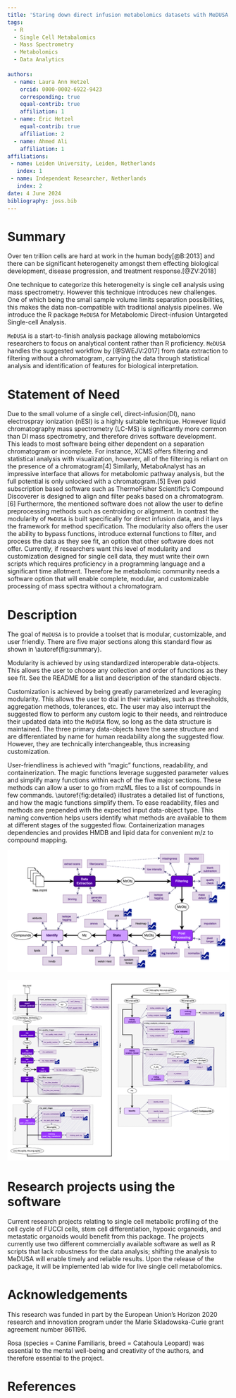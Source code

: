 ```yaml
---
title: 'Staring down direct infusion metabolomics datasets with MeDUSA'
tags:
  - R
  - Single Cell Metabalomics
  - Mass Spectrometry
  - Metabolomics
  - Data Analytics

authors:
  - name: Laura Ann Hetzel
    orcid: 0000-0002-6922-9423
    corresponding: true
    equal-contrib: true
    affiliation: 1
  - name: Eric Hetzel
    equal-contrib: true
    affiliation: 2
  - name: Ahmed Ali
    affiliation: 1
affiliations:
 - name: Leiden University, Leiden, Netherlands
   index: 1
 - name: Independent Researcher, Netherlands
   index: 2
date: 4 June 2024
bibliography: joss.bib
---
```


# Summary
Over ten trillion cells are hard at work in the human body[@B:2013] and there can be significant heterogeneity amongst them effecting biological development, disease progression, and treatment response.[@ZV:2018]

One technique to categorize this heterogeneity is single cell analysis using mass spectrometry. However this technique introduces new challenges. One of which being the small sample volume limits separation possibilities, this makes the data non-compatible with traditional analysis pipelines. We introduce the R package `MeDUSA` for Metabolomic Direct-infusion Untargeted Single-cell Analysis.

`MeDUSA` is a start-to-finish analysis package allowing metabolomics researchers to focus on analytical content rather than R proficiency. `MeDUSA` handles the suggested workflow by [@SWEJV:2017] from data extraction to filtering without a chromatogram, carrying the data through statistical analysis and identification of features for biological interpretation.

# Statement of Need
Due to the small volume of a single cell, direct-infusion(DI), nano electrospray ionization (nESI) is a highly suitable technique. However liquid chromatography mass spectrometry (LC-MS) is significantly more common than DI mass spectrometry, and therefore drives software development. This leads to most software being either dependent on a separation chromatogram or incomplete. For instance, XCMS offers filtering and statistical analysis with visualization, however, all of the filtering is reliant on the presence of a chromatogram[4] Similarly, MetaboAnalyst has an impressive interface that allows for metabolomic pathway analysis, but the full potential is only unlocked with a chromatogram.[5] Even paid subscription based software such as ThermoFisher Scientific’s Compound Discoverer is designed to align and filter peaks based on a chromatogram.[6] Furthermore, the mentioned software does not allow the user to define preprocessing methods such as centroiding or alignment. In contrast the modularity of `MeDUSA` is built specifically for direct infusion data, and it lays the framework for method specification. The modularity also offers the user the ability to bypass functions, introduce external functions to filter, and process the data as they see fit, an option that other software does not offer. Currently, if researchers want this level of modularity and customization designed for single cell data, they must write their own scripts which requires proficiency in a programming language and a significant time allotment. Therefore he metabolomic community needs a software option that will enable complete, modular, and customizable processing of mass spectra without a chromatogram.

# Description
The goal of `MeDUSA` is to provide a toolset that is modular, customizable, and user friendly. There are five major sections along this standard flow as shown in \autoref{fig:summary}.

Modularity is achieved by using standardized interoperable data-objects. This allows the user to choose any collection and order of functions as they see fit.  See the README for a list and description of the standard objects.

Customization is achieved by being greatly parameterized and leveraging modularity. This allows the user to dial in their variables, such as thresholds, aggregation methods, tolerances, etc. The user may also interrupt the suggested flow to perform any custom logic to their needs, and reintroduce their updated data into the `MeDUSA` flow, so long as the data structure is maintained. The three primary data-objects have the same structure and are differentiated by name for human readability along the suggested flow. However, they are technically interchangeable, thus increasing customization.

User-friendliness is achieved with “magic” functions, readability, and containerization. The magic functions leverage suggested parameter values and simplify many functions within each of the five major sections. These methods can allow a user to go from mzML files to a list of compounds in few commands. \autoref{fig:detailed} illustrates a detailed list of functions, and how the magic functions simplify them. To ease readability, files and methods are prepended with the expected input data-object type. This naming convention helps users identify what methods are available to them at different stages of the suggested flow. Containerization manages dependencies and provides HMDB and lipid data for convenient m/z to compound mapping.

![Map of the five sections of MeDUSA and the capabilities of each section. The bold arrows indicate a suggested work flow. The dashed arrows indicate references. The circled text indicated the object data type. The plot symbol indicates the function may output a plot.\label{fig:summary}](medusa-medusa.png)

![Detailed suggested flow and function map. Note the “magic” functions which aggregate similar functions for user ease. \label{fig:detailed}](medusa-medusa_detailed.png)

# Research projects using the software

Current research projects relating to single cell metabolic profiling of the cell cycle of FUCCI cells, stem cell differentiation, hypoxic organoids, and metastatic organoids would benefit from this package. The projects currently use two different commercially available software as well as R scripts that lack robustness for the data analysis; shifting the analysis to MeDUSA will enable timely and reliable results. Upon the release of the package, it will be implemented lab wide for live single cell metabolomics.

# Acknowledgements

This research was funded in part by the European Union’s Horizon 2020 research and innovation program under the Marie Skladowska-Curie grant agreement number 861196.

Rosa (species = Canine Familiaris, breed = Catahoula Leopard) was essential to the mental well-being and creativity of the authors, and therefore essential to the project.

# References
